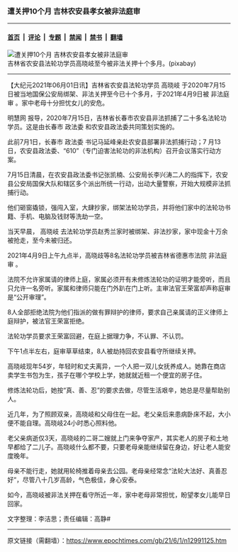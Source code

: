 ### 遭关押10个月 吉林农安县孝女被非法庭审

---

#### [首页](../../../..?n12991125) &nbsp;|&nbsp; [评论](../../../../../epoch-comment?n12991125) &nbsp;|&nbsp; [专题](../../../../../epoch-special?n12991125) &nbsp;|&nbsp; [禁闻](../../../../../epoch-news?n12991125) &nbsp;|&nbsp; [禁书](../../../../../books?n12991125) &nbsp;|&nbsp; [翻墙](https://github.com/gfw-breaker/nogfw/blob/master/README.md?n12991125)


<div><img alt="遭关押10个月 吉林农安县孝女被非法庭审" class="attachment-djy_600_400 size-djy_600_400 wp-post-image" src="https://i.epochtimes.com/assets/uploads/2021/06/id12991569-pixabay-600x400.jpg"/>
<div class="caption">
 吉林省农安县法轮功学员高晓岐至今被非法关押十个多月。(pixabay)
</div></div><hr/><div class="post_content" id="artbody" itemprop="articleBody">
 <!-- article content begin -->
 <p>
  【大纪元2021年06月01日讯】吉林省农安县法轮功学员
  <ok href="https://www.epochtimes.com/gb/tag/%E9%AB%98%E6%99%93%E5%B2%90.html">
   高晓岐
  </ok>
  于2020年7月15日被当地国保公安局绑架、非法关押至今已十个多月，于2021年4月9日被
  <ok href="https://www.epochtimes.com/gb/tag/%E9%9D%9E%E6%B3%95%E5%BA%AD%E5%AE%A1.html">
   非法庭审
  </ok>
  。家中老母十分担忧女儿的安危。
 </p>
 <p>
  <ok href="http://big5.minghui.org/">
   明慧网
  </ok>
  报导，2020年7月15日，吉林省长春市农安县非法抓捕了二十多名法轮功学员。这是由长春市
  <ok href="https://www.epochtimes.com/gb/tag/%E6%94%BF%E6%B3%95%E5%A7%94.html">
   政法委
  </ok>
  和农安县政法委共同策划实施的。
 </p>
 <p>
  此前7月1日，长春市
  <ok href="https://www.epochtimes.com/gb/tag/%E6%94%BF%E6%B3%95%E5%A7%94.html">
   政法委
  </ok>
  书记马延峰亲赴农安县部署非法抓捕行动；7 月13日，农安县政法委、“610”（专门迫害法轮功的非法机构）召开会议落实行动方案。
 </p>
 <p>
  7月15日清晨，在农安县政法委书记张凯楠、公安局长李兴涛二人的指挥下，农安县公安局国保大队和辖区多个派出所统一行动，出动大量警察，开始大规模非法抓捕行动。
 </p>
 <p>
  他们砸窗撬锁，强闯入室，大肆抄家，绑架法轮功学员，并将他们家中的法轮功书籍、手机、电脑及钱财等洗劫一空。
 </p>
 <p>
  当天早晨，
  <ok href="https://www.epochtimes.com/gb/tag/%E9%AB%98%E6%99%93%E5%B2%90.html">
   高晓岐
  </ok>
  去法轮功学员赵秀兰家时被绑架、非法抄家，家中现金十万余被抢走，至今未被归还。
 </p>
 <p>
  2021年4月9日上午九点半，高晓歧等8名法轮功学员被吉林省德惠市法院
  <ok href="https://www.epochtimes.com/gb/tag/%E9%9D%9E%E6%B3%95%E5%BA%AD%E5%AE%A1.html">
   非法庭审
  </ok>
  。
 </p>
 <p>
  法院不允许家属请的律师上庭，家属必须开有未修炼法轮功的证明才能旁听，而且只允许一名旁听。家属和律师只能在门外趴在门上听。主审法官王荣富却声称庭审是“公开审理”。
 </p>
 <p>
  8人全部拒绝法院为他们指派的做有罪辩护的律师，要求自己亲属请的正义律师上庭辩护，被法官王荣富拒绝。
 </p>
 <p>
  法轮功学员要求王荣富回避，在庭上据理力争，不认罪、不认罚。
 </p>
 <p>
  下午1点半左右，庭审草草结束，8人被劫持回农安县看守所继续关押。
 </p>
 <p>
  高晓岐现年54岁，年轻时和丈夫离异，一个人把一双儿女抚养成人。她靠在商店卖学生书包为生，孩子在哪个学校上学，她就就近租一个便宜的房子住。
 </p>
 <p>
  修炼法轮功后，她按“真、善、忍”的要求去做，尽管生活艰辛，她总是尽量帮助别人。
 </p>
 <p>
  近几年，为了照顾双亲，高晓岐和父母住在一起。老父亲后来患病卧床不起，大小便不能自理。高晓岐24小时悉心照料他。
 </p>
 <p>
  老父亲病逝仅3天，高晓岐的二哥二嫂就上门来争夺家产，其实老人的房子和土地早都给了二儿子。高晓岐什么都不要，只要老母亲能继续留在身边，好让老人能安度晚年。
 </p>
 <p>
  母亲不能行走，她就用轮椅推着母亲去公园。老母亲经常念“法轮大法好、真善忍好”，尽管八十几岁高龄，气色极佳，身心安泰。
 </p>
 <p>
  如今，高晓岐被非法关押在看守所近一年，家中老母非常担忧，盼望孝女儿能早日回家。
 </p>
 <p>
  文字整理：李洁思；责任编辑：高静#
 </p>
 <!-- article content end -->
 <div id="below_article_ad">
 </div>
</div>


---

原文链接（需翻墙）：https://www.epochtimes.com/gb/21/6/1/n12991125.htm